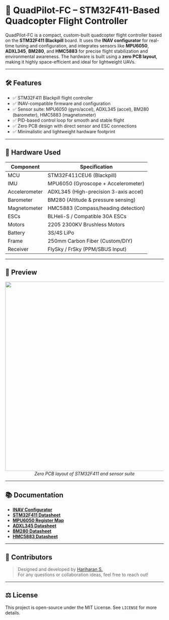 # 🚁 QuadPilot-FC – STM32F411-Based Quadcopter Flight Controller

QuadPilot-FC is a compact, custom-built quadcopter flight controller based on the **STM32F411 Blackpill** board. It uses the **INAV configurator** for real-time tuning and configuration, and integrates sensors like **MPU6050**, **ADXL345**, **BM280**, and **HMC5883** for precise flight stabilization and environmental awareness. The hardware is built using a **zero PCB layout**, making it highly space-efficient and ideal for lightweight UAVs.

---

## 🛠️ Features

- ✅ STM32F411 Blackpill flight controller
- ✅ INAV-compatible firmware and configuration
- ✅ Sensor suite: MPU6050 (gyro/accel), ADXL345 (accel), BM280 (barometer), HMC5883 (magnetometer)
- ✅ PID-based control loop for smooth and stable flight
- ✅ Zero PCB design with direct sensor and ESC connections
- ✅ Minimalistic and lightweight hardware footprint

---

## 🧩 Hardware Used

| Component         | Specification                          |
|------------------|------------------------------------------|
| MCU              | STM32F411CEU6 (Blackpill)                |
| IMU              | MPU6050 (Gyroscope + Accelerometer)      |
| Accelerometer    | ADXL345 (High-precision 3-axis accel)    |
| Barometer        | BM280 (Altitude & pressure sensing)      |
| Magnetometer     | HMC5883 (Compass/heading detection)      |
| ESCs             | BLHeli-S / Compatible 30A ESCs           |
| Motors           | 2205 2300KV Brushless Motors             |
| Battery          | 3S/4S LiPo                               |
| Frame            | 250mm Carbon Fiber (Custom/DIY)          |
| Receiver         | FlySky / FrSky (PPM/SBUS Input)          |

---

## 📸 Preview

<p align="center">
  <img src="images/flight_controller_layout.png" width="600"/>
  <br>
  <i>Zero PCB layout of STM32F411 and sensor suite</i>
</p>

---

## 📚 Documentation

- **[INAV Configurator](https://github.com/iNavFlight/inav-configurator)**
- **[STM32F411 Datasheet](https://www.st.com/resource/en/datasheet/stm32f411ce.pdf)**
- **[MPU6050 Register Map](https://invensense.tdk.com/wp-content/uploads/2015/02/MPU-6000-Register-Map1.pdf)**
- **[ADXL345 Datasheet](https://www.analog.com/media/en/technical-documentation/data-sheets/adxl345.pdf)**
- **[BM280 Datasheet](https://www.bosch-sensortec.com/media/boschsensortec/downloads/datasheets/bst-bme280-ds002.pdf)**
- **[HMC5883 Datasheet](https://cdn.sparkfun.com/datasheets/Sensors/Magneto/HMC5883L.pdf)**

---

## 🤝 Contributors

> Designed and developed by [Hariharan S.](https://github.com/HariharanS-22)  
For any questions or collaboration ideas, feel free to reach out!

---

## ⚖️ License

This project is open-source under the MIT License. See `LICENSE` for more details.
